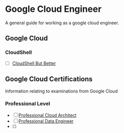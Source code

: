 # Google Cloud Engineer

A general guide for working as a google cloud engineer.


## Google Cloud

### CloudShell

-[ ] [CloudShell But Better](https://medium.com/@askrichardrose/cloudshell-but-better-e3f759b999cd)

## Google Cloud Certifications

Information relating to examinations from Google Cloud

### Professional Level

- [ ] [Professional Cloud Architect](https://medium.com/@askrichardrose/google-cloud-professional-cloud-architect-cc5658bfdc22)
- [ ] [Professional Data Engineer](https://medium.com/@askrichardrose/google-cloud-professional-data-engineer-ff91fca4c702)
- [ ] 
